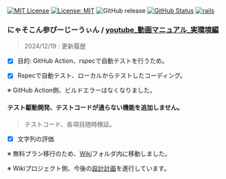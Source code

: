 [![MIT License](http://img.shields.io/badge/license-MIT-blue.svg?style=flat)](LICENSE) [![License: MIT](https://img.shields.io/badge/License-MIT-yellow.svg)](https://opensource.org/licenses/MIT) ![GitHub release](https://img.shields.io/github/release/takkii/nyasocom_sun_pg_win.svg?style=flat) [![GitHub Status](https://img.shields.io/github/last-commit/takkii/nyasocom_sun_pg_win.svg?style=flat)](GitHub) [![rails](https://github.com/takkii/nyasocom_sun_pg_win/actions/workflows/rails.yml/badge.svg?branch=main)](https://github.com/takkii/nyasocom_sun_pg_win/actions/workflows/rails.yml)

### にゃそこん参ぴーじーうぃん / [youtube_動画マニュアル_実環境編](https://youtu.be/6Rq5Jdilko0)

> 2024/12/19 : 更新履歴

- [x] 目的: GitHub Action、rspecで自動テストを行うため。

- [x] Rspecで自動テスト、ローカルからテストしたコーディング。

※ GitHub Action側、ビルドエラーはなくなりました。

#### テスト駆動開発、テストコードが通らない機能を追加しません。

> テストコード、各項目随時検証。

- [x] 文字列の評価

※ 無料プラン移行のため、[Wiki](https://github.com/takkii/nyasocom_sun_pg_win/blob/main/wiki/manual.md)フォルダ内に移動しました。

※ Wikiプロジェクト側、今後の[設計計画](https://github.com/takkii/nyasocom_sun_pg_win/wiki/manual)を進行しています。
